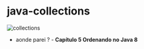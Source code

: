 # java-collections

![collections](https://i.postimg.cc/NMmt9417/unnamed.png)

-  aonde parei ? - **Capítulo 5 Ordenando no Java 8**
